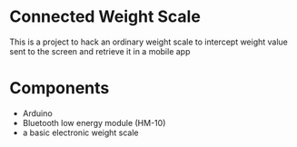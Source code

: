 # Connected Weight Scale

This is a project to hack an ordinary weight scale to intercept weight value sent to the screen and retrieve it in a mobile app

# Components

- Arduino
- Bluetooth low energy module (HM-10)
- a basic electronic weight scale

